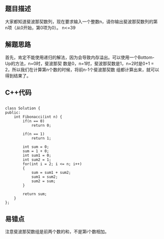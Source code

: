 ## 题目描述

大家都知道斐波那契数列，现在要求输入一个整数n，请你输出斐波那契数列的第n项（从0开始，第0项为0）。
n<=39

## 解题思路
首先，肯定不能使用递归的解法，因为会导致内存溢出。可以使用一个Bottom-Up的方法，n=0时，斐波那契
数是0，n=1时，斐波那契数是1，n=2时是0+1 = 2，所以我们在计算第n个数的时候，将前n-1个斐波那契数
组都计算出来，就可以得到结果了。

## C++代码
```

class Solution {
public:
    int Fibonacci(int n) {
        if(n == 0)
            return 0;
        
        if(n == 1)
            return 1;
        
        int sum = 0;
        sum = 1 + 0;
        int sum1 = 0;
        int sum2 = 1;
        for(int i = 2; i <= n; i++)
        {
            sum = sum1 + sum2;
            sum1 = sum2;
            sum2 = sum;
        }
        
        return sum;
    }
};

```

## 易错点
注意斐波那契数组是前两个数的和，不是第i个数相加。